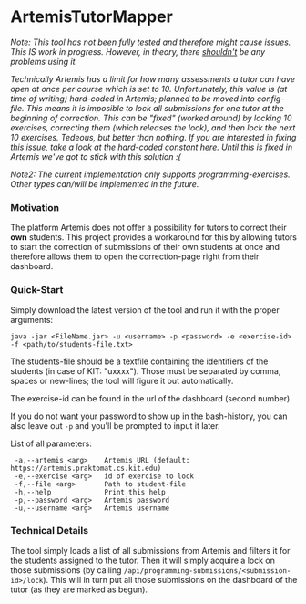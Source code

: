 # ArtemisTutorMapper

*Note: This tool has not been fully tested and therefore might cause issues. This IS work in progress. However, in theory, there <u>shouldn't</u> be any problems using it.*

*Technically Artemis has a limit for how many assessments a tutor can have open at once per course which is set to 10. Unfortunately, this value is (at time of writing) hard-coded in Artemis; planned to be moved into config-file. This means it is imposible to lock all submissions for one tutor at the beginning of correction. This can be "fixed" (worked around) by locking 10 exercises, correcting them (which releases the lock), and then lock the next 10 exercises. Tedeous, but better than nothing.*
*If you are interested in fixing this issue, take a look at the hard-coded constant [here](https://github.com/ls1intum/Artemis/blob/f13a8dc62205f950fe1ea39b7d0cb50b44a8b091/src/main/java/de/tum/in/www1/artemis/config/Constants.java#L94).*
*Until this is fixed in Artemis we've got to stick with this solution :(*

*Note2: The current implementation only supports programming-exercises. Other types can/will be implemented in the future.*

### Motivation
The platform Artemis does not offer a possibility for tutors to correct their **own** students.
This project provides a workaround for this by allowing tutors to start the correction of submissions of their own students at once
and therefore allows them to open the correction-page right from their dashboard.

### Quick-Start
Simply download the latest version of the tool and run it with the proper arguments:
```
java -jar <FileName.jar> -u <username> -p <password> -e <exercise-id> -f <path/to/students-file.txt>
```
The students-file should be a textfile containing the identifiers of the students (in case of KIT: "uxxxx").
Those must be separated by comma, spaces or new-lines; the tool will figure it out automatically.

The exercise-id can be found in the url of the dashboard (second number)

If you do not want your password to show up in the bash-history, you can also leave out `-p` and you'll be prompted to input it later.

List of all parameters:
```
 -a,--artemis <arg>    Artemis URL (default: https://artemis.praktomat.cs.kit.edu)
 -e,--exercise <arg>   id of exercise to lock
 -f,--file <arg>       Path to student-file
 -h,--help             Print this help
 -p,--password <arg>   Artemis password
 -u,--username <arg>   Artemis username
```

### Technical Details
The tool simply loads a list of all submissions from Artemis and filters it for the students assigned to the tutor.
Then it will simply acquire a lock on those submissions (by calling `/api/programming-submissions/<submission-id>/lock`).
This will in turn put all those submissions on the dashboard of the tutor (as they are marked as begun).
